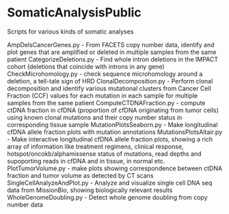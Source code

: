 # SomaticAnalysisPublic


Scripts for various kinds of somatic analyses

AmpDelsCancerGenes.py - From FACETS copy number data, identify and plot genes that are amplified or deleted in multiple samples from the same patient
CategorizeDeletions.py - Find whole intron deletions in the IMPACT cohort (deletions that coincide with introns in any gene)
CheckMicrohomology.py - check sequence microhomology around a deletion, a tell-tale sign of HRD
ClonalDecomposition.py - Perform clonal decomposition and identify various mutational clusters from Cancer Cell Fraction (CCF) values for each mutation in each sample for multiple samples from the same patient
ComputeCTDNAFraction.py - compute ctDNA fraction in cfDNA (proportion of cfDNA originating from tumor cells) using known clonal mutations and their copy number status in corresponding tissue sample
MutationPlotsSeaborn.py - Make longitudinal cfDNA allele fraction plots with mutation annotations
MutationsPlotsAltair.py - Make interactive longitudinal cfDNA allele fraction plots, showing a rich array of information like treatment regimens, clinical response, hotspot/oncokb/alphamissense status of mutations, read depths and supoporting reads in cfDNA and in tissue, in normal etc.
PlotTumorVolume.py - make plots showing correspondence between ctDNA fraction and tumor volume as detected by CT scans
SingleCellAnalyzeAndPlot.py - Analyze and visualize single cell DNA seq data from MissionBio, showing biologically relevant results
WholeGenomeDoubling.py - Detect whole genome doubling from copy number data

 
